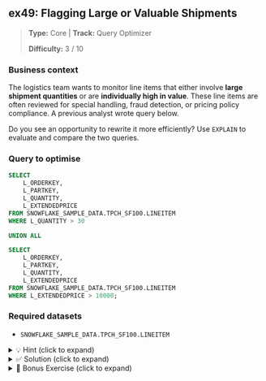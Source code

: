 ## ex49: Flagging Large or Valuable Shipments

> **Type:** Core | **Track:** Query Optimizer  
>
> **Difficulty:** 3 / 10

### Business context
The logistics team wants to monitor line items that either involve **large shipment quantities** or are **individually high in value**. These line items are often reviewed for special handling, fraud detection, or pricing policy compliance. A previous analyst wrote query below. 

Do you see an opportunity to rewrite it more efficiently? Use `EXPLAIN` to evaluate and compare the two queries.

### Query to optimise

```sql
SELECT
    L_ORDERKEY,
    L_PARTKEY,
    L_QUANTITY,
    L_EXTENDEDPRICE
FROM SNOWFLAKE_SAMPLE_DATA.TPCH_SF100.LINEITEM
WHERE L_QUANTITY > 30

UNION ALL

SELECT
    L_ORDERKEY,
    L_PARTKEY,
    L_QUANTITY,
    L_EXTENDEDPRICE
FROM SNOWFLAKE_SAMPLE_DATA.TPCH_SF100.LINEITEM
WHERE L_EXTENDEDPRICE > 10000;
```

### Required datasets

* `SNOWFLAKE_SAMPLE_DATA.TPCH_SF100.LINEITEM`

<details>
<summary>💡 Hint (click to expand)</summary>

#### How to think about it

The current query performs **two full scans** of the `LINEITEM` table and appends the results — even if the same partitions are read twice. Ask yourself:

- Can a single `WHERE` clause do the job?
- Are overlapping rows acceptable or expected?
- Is performance improved by merging into one pass?

#### Helpful SQL concepts

`WHERE`, `OR`, column projection

```sql
SELECT … FROM … WHERE condition1 OR condition2;
```

</details>

<details>
<summary>✅ Solution (click to expand)</summary>

#### Working query

```sql
SELECT
    L_ORDERKEY,
    L_PARTKEY,
    L_QUANTITY,
    L_EXTENDEDPRICE
FROM SNOWFLAKE_SAMPLE_DATA.TPCH_SF100.LINEITEM
WHERE L_QUANTITY > 30
   OR L_EXTENDEDPRICE > 10000;
```

#### Why this works

This rewrite performs a **single scan** of the `LINEITEM` table and evaluates the compound condition using `OR`. For large tables, that can dramatically reduce total I/O compared to scanning the same table twice. If the two filter conditions are not highly selective or touch similar partitions, this version is often faster and cheaper.

However, for **very selective, non-overlapping filters**, the `UNION ALL` version might allow better **parallelism and partition skipping** — so always compare using Snowflake’s query profiler.

#### Business answer

The result lists all line items that either shipped in large quantities or had a high individual extended price — i.e., candidates for review due to volume or value.

#### Take-aways

* Rewriting multi-pass logic (`UNION ALL`) into a **single filtered scan** often improves performance — but not always.
* Query optimization depends on **filter selectivity**, **partition layout**, and **data skew**.
* Learn to test changes using `EXPLAIN` or `QUERY_HISTORY`, not just intuition.
* NOTE: Clean, single-pass logic also improves **maintainability** and **readability** for others.

</details>

<details>
<summary>🎁 Bonus Exercise (click to expand)</summary>

Add a `CASE` column called `alert_reason` with three labels:
- `'bulk'` if only `L_QUANTITY > 30`
- `'high_value'` if only `L_EXTENDEDPRICE > 10000`
- `'both'` if both conditions are true

Then filter for only those flagged `'both'`.

</details>
